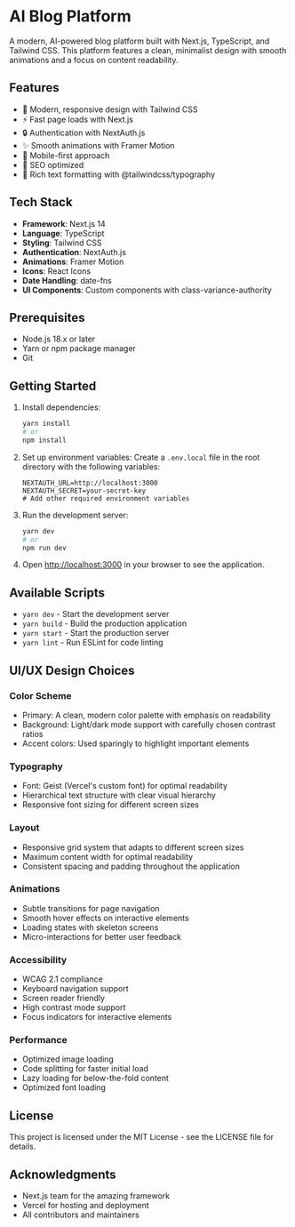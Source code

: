 # AI Blog Platform

A modern, AI-powered blog platform built with Next.js, TypeScript, and Tailwind CSS. This platform features a clean, minimalist design with smooth animations and a focus on content readability.

## Features

- 🎨 Modern, responsive design with Tailwind CSS
- ⚡ Fast page loads with Next.js
- 🔒 Authentication with NextAuth.js
- ✨ Smooth animations with Framer Motion
- 📱 Mobile-first approach
- 🎯 SEO optimized
- 📝 Rich text formatting with @tailwindcss/typography

## Tech Stack

- **Framework**: Next.js 14
- **Language**: TypeScript
- **Styling**: Tailwind CSS
- **Authentication**: NextAuth.js
- **Animations**: Framer Motion
- **Icons**: React Icons
- **Date Handling**: date-fns
- **UI Components**: Custom components with class-variance-authority

## Prerequisites

- Node.js 18.x or later
- Yarn or npm package manager
- Git

## Getting Started

1. Install dependencies:
   ```bash
   yarn install
   # or
   npm install
   ```

3. Set up environment variables:
   Create a `.env.local` file in the root directory with the following variables:
   ```
   NEXTAUTH_URL=http://localhost:3000
   NEXTAUTH_SECRET=your-secret-key
   # Add other required environment variables
   ```

4. Run the development server:
   ```bash
   yarn dev
   # or
   npm run dev
   ```

5. Open [http://localhost:3000](http://localhost:3000) in your browser to see the application.

## Available Scripts

- `yarn dev` - Start the development server
- `yarn build` - Build the production application
- `yarn start` - Start the production server
- `yarn lint` - Run ESLint for code linting

## UI/UX Design Choices

### Color Scheme
- Primary: A clean, modern color palette with emphasis on readability
- Background: Light/dark mode support with carefully chosen contrast ratios
- Accent colors: Used sparingly to highlight important elements

### Typography
- Font: Geist (Vercel's custom font) for optimal readability
- Hierarchical text structure with clear visual hierarchy
- Responsive font sizing for different screen sizes

### Layout
- Responsive grid system that adapts to different screen sizes
- Maximum content width for optimal readability
- Consistent spacing and padding throughout the application

### Animations
- Subtle transitions for page navigation
- Smooth hover effects on interactive elements
- Loading states with skeleton screens
- Micro-interactions for better user feedback

### Accessibility
- WCAG 2.1 compliance
- Keyboard navigation support
- Screen reader friendly
- High contrast mode support
- Focus indicators for interactive elements

### Performance
- Optimized image loading
- Code splitting for faster initial load
- Lazy loading for below-the-fold content
- Optimized font loading


## License

This project is licensed under the MIT License - see the LICENSE file for details.

## Acknowledgments

- Next.js team for the amazing framework
- Vercel for hosting and deployment
- All contributors and maintainers
